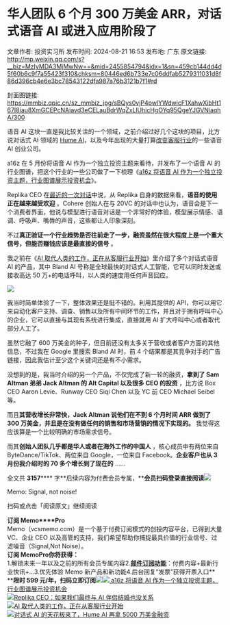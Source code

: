 # 华人团队 6 个月 300 万美金 ARR，对话式语音 AI 或进入应用阶段了

文章作者: 投资实习所
发布时间: 2024-08-21 16:53
发布地: 广东
原文链接: http://mp.weixin.qq.com/s?__biz=MzIyMDA3MjMwNw==&mid=2455854794&idx=1&sn=459cb144dd4d5f60b6c9f7a55423f310&chksm=80446ed6b733e7c06ddfab5279311031d8f86d396cb4e6e3bc78543122dfa987a76b3121b7f1#rd

封面图链接: https://mmbiz.qpic.cn/sz_mmbiz_jpg/sBQys0vjP4pwlYWdwicF1XahwXibHt167I8iau8XmGCEPcNAiavd3eCELauBdrWqZxLlUhicHgOYq95QgeYJGVNiaqhA/300

语音 AI 这块一直是我比较关注的一个领域，之前介绍过好几个这块的项目，比方说对话式 AI 领域的 [Hume
AI](http://mp.weixin.qq.com/s?__biz=MzIyMDA3MjMwNw==&mid=2455853289&idx=1&sn=abbbabd6b2a91ea925740b146a986c08&chksm=804468f5b733e1e33d828b4f3795f71a926e70c8d23c0a55f189fe676b77907a3765b0ce6c2f&scene=21#wechat_redirect)，以及今年出现的大量打算[改变客服行业](http://mp.weixin.qq.com/s?__biz=MzIyMDA3MjMwNw==&mid=2455853161&idx=1&sn=ac93dca7d683fdb2d58d43496a4b2a03&chksm=80446875b733e163af186a8781ea90cf030edaaf1a7998d2553f10b2bdb557850e19e51b5009&scene=21#wechat_redirect)的一些语音
AI 创业公司。

a16z 在 5 月份将语音 AI 作为一个独立投资主题来看待，并发布了一个语音 AI 的行业图谱，把这个行业的一些公司做了一下梳理《[a16z 将语音
AI
作为一个独立投资主题，行业图谱展示投资机会](http://mp.weixin.qq.com/s?__biz=MzIyMDA3MjMwNw==&mid=2455854020&idx=1&sn=44748cb2e2695f37d424303c9e05ac5a&chksm=80446bd8b733e2ceb00ad0cf71b1334b559f85249bd6ae47a8828d918d612ece15c8affa45db&scene=21#wechat_redirect)》。

Replika CEO
在[最近的一次对话](http://mp.weixin.qq.com/s?__biz=MzIyMDA3MjMwNw==&mid=2455854764&idx=1&sn=e2bc58bf24d38d3cb8284dfd95cef4ad&chksm=80446eb0b733e7a617c17e7c0bf4364f6da63c0fa08dd040c1f084662d4cb0883012ea8bbfec&scene=21#wechat_redirect)中说，从
Replika 自身的数据来看，**语音的使用正在越来越受欢迎** 。Cohere 创始人在与 20VC
的对话中也认为，语音会是下一个消费者界面，他说与模型进行语音对话是一个非常好的体验，模型展示情感、语调、呼吸声、嘴唇的声音，这些都让人印象深刻。

不过**真正验证一个行业趋势是否往前走了一步，融资虽然在很大程度上是一个重大信号，但能否赚钱应该是最直接的信号** 。

我之前在《[AI
取代人类的工作，正在从客服行业开始](http://mp.weixin.qq.com/s?__biz=MzIyMDA3MjMwNw==&mid=2455853161&idx=1&sn=ac93dca7d683fdb2d58d43496a4b2a03&chksm=80446875b733e163af186a8781ea90cf030edaaf1a7998d2553f10b2bdb557850e19e51b5009&scene=21#wechat_redirect)》里介绍了多个对话式语音
AI 的产品，其中 Bland AI 号称是全球最快的对话式人工智能，它可以同时发送或接收高达 50 万+的电话呼叫，以人类的速度用任何声音回应。

![](https://mmbiz.qpic.cn/sz_mmbiz_png/sBQys0vjP4pwlYWdwicF1XahwXibHt167I2lsPiaYvVgVRFoZbL5Abib2NeoaRI4YJPelyPCnKDebFicIQaQSmvibURQ/640?wx_fmt=png&from=appmsg)

我当时简单体验了一下，整体效果还是挺不错的。利用其提供的
API，你可以用它来自动化客户支持、调查、销售以及所有中间环节的工作，并且对于拥有呼叫中心的企业，它可以直接与其现有系统进行集成，直接就用 AI
扩大呼叫中心或者取代部分人工了。

虽然它融了 600 万美金的种子，但目前还没有太多关于营收或者客户方面的其他信息，不过我在 Google 里搜索 Bland AI 时，前 4
个结果都是其竞争对手的广告链接，因此我估计至少这个关键词还是有不小需求。

没想到的是，我当时介绍的另一个产品，不仅完成了新一轮的融资，**拿到了 Sam Altman 弟弟 Jack Altman 的 Alt Capital
以及很多 CEO 的投资** ，比方说 Box CEO Aaron Levie、Runway CEO Siqi Chen 以及 YC 前 CEO
Michael Seibel 等。

而且**其营收增长非常快，Jack Altman 说他们在不到 6 个月时间 ARR 做到了 300
万美金，并且是在没有做任何的销售和市场营销的情况下实现的。** 我觉得这应该算是一个比较明确的市场需求信号。

而其**创始人团队几乎都是华人或者在海外工作的中国人** ，核心成员中有两位来自 ByteDance/TikTok、两位来自 Google，一位来自
Facebook。**企业客户也从 3 月份我介绍时的 70 多个增长到了现在的** ……

全文共 **3157******
字**后续内容为付费会员专属，****会员扫码登录直接阅读**![](https://mmbiz.qpic.cn/sz_mmbiz_png/sBQys0vjP4pwlYWdwicF1XahwXibHt167IzXNeNYg4hUyC7Er08A5QgCr3bNPDhciaxDf4YX3J6JFn2nRib7IsQcvw/640?wx_fmt=png&from=appmsg)  

Memo: Signal, not noise!

扫码或点击「阅读原文」继续阅读

**订阅 Memo****Pro**  
Memo（vcsmemo.com）是一个基于付费订阅模式的创投内容平台，已得到大量 VC、企业 CEO
以及高管的支持，我们希望帮助你捕捉最具价值的行业信号、过滤噪音（Signal,Not Noise）。  
**订阅 Memo****Pro****你将获得：**  
1.解锁未来一年以及之前的所有会员专属内容2.[**邮件订阅功能**](http://mp.weixin.qq.com/s?__biz=MzIyMDA3MjMwNw==&mid=2455853781&idx=1&sn=b6f8e3ddc87e9531f3f8c3e9cd98bd9f&chksm=80446ac9b733e3df93b89c17e905182bda7f4d132f3ac468961dfd70badeb92b9fcdf9f7083b&scene=21#wechat_redirect)：付费内容+最新行业快讯+...3.优先体验
Memo 新产品和新功能4.后台回复“发票”获得开票入口**  
****限时 599
元/年，扫码立即订阅**![](https://mmbiz.qpic.cn/mmbiz_png/mrJibAziaMQhQGoNHniac6wGOyRe172dlS0HCYicyjiaCTtly2pULIz6YPNsXeRjoQFSuDYezsia4ibhbAc1X3GKtVRyw/640?wx_fmt=png&wxfrom=5&wx_lazy=1&wx_co=1)[![](https://mmbiz.qpic.cn/sz_mmbiz_jpg/sBQys0vjP4oTrLic1FzRZ1Lo4YVFWRh4nFAFZ62BZyJmGalXhb7xTssQOic2x9bDs3rbEnCFQibDbd4Qlk4iaXHoFg/640?wx_fmt=jpeg)
a16z 将语音 AI
作为一个独立投资主题，行业图谱展示投资机会](https://mp.weixin.qq.com/s?__biz=MzIyMDA3MjMwNw==&mid=2455854020&idx=1&sn=44748cb2e2695f37d424303c9e05ac5a&chksm=80446bd8b733e2ceb00ad0cf71b1334b559f85249bd6ae47a8828d918d612ece15c8affa45db&scene=21#wechat_redirect)  
[![](https://mmbiz.qpic.cn/sz_mmbiz_jpg/sBQys0vjP4p17jlduAKbeSEvMKfNmgSaZIHHoZQqbhSAmT7Hxz4rvFEfks4Hica5P5ficsH0DYRHIaKQVw6ibQK9Q/640?wx_fmt=jpeg)Replika
CEO：如果我们最终与 AI
伴侣结婚也没关系](https://mp.weixin.qq.com/s?__biz=MzIyMDA3MjMwNw==&mid=2455854764&idx=1&sn=e2bc58bf24d38d3cb8284dfd95cef4ad&chksm=80446eb0b733e7a617c17e7c0bf4364f6da63c0fa08dd040c1f084662d4cb0883012ea8bbfec&scene=21#wechat_redirect)  
[![](https://mmbiz.qpic.cn/sz_mmbiz_jpg/sBQys0vjP4qWhkJZfZKAwqP2ZQYiaFbiaVz5A8aroysoJg64ibSrUBZiafykwDdQQhlUZzXZudz2hU2sibVBuT0NvMg/640?wx_fmt=jpeg)AI
取代人类的工作，正在从客服行业开始](https://mp.weixin.qq.com/s?__biz=MzIyMDA3MjMwNw==&mid=2455853161&idx=1&sn=ac93dca7d683fdb2d58d43496a4b2a03&chksm=80446875b733e163af186a8781ea90cf030edaaf1a7998d2553f10b2bdb557850e19e51b5009&scene=21#wechat_redirect)  
[![](https://mmbiz.qpic.cn/sz_mmbiz_jpg/sBQys0vjP4rkibPqXqjwbnicjNbeVIB4uTx7kRicv30Gn0LnicficWzIGRNLWe10sM4sjgibu8xLEfvapMm4MXMW2Kyw/640?wx_fmt=jpeg)对话式
AI 的天花板来了，Hume AI 再拿 5000
万美金融资](https://mp.weixin.qq.com/s?__biz=MzIyMDA3MjMwNw==&mid=2455853289&idx=1&sn=abbbabd6b2a91ea925740b146a986c08&chksm=804468f5b733e1e33d828b4f3795f71a926e70c8d23c0a55f189fe676b77907a3765b0ce6c2f&scene=21#wechat_redirect)

  

